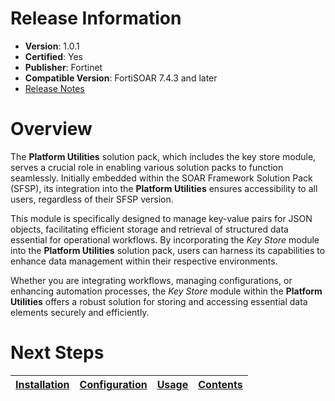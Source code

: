 # Release Information 

- **Version**: 1.0.1
- **Certified**: Yes 
- **Publisher**: Fortinet 
- **Compatible Version**: FortiSOAR 7.4.3 and later 
- [Release Notes](./release_notes.md)
 

 # Overview 

The **Platform Utilities** solution pack, which includes the key store module, serves a crucial role in enabling various solution packs to function seamlessly. Initially embedded within the SOAR Framework Solution Pack (SFSP), its integration into the **Platform Utilities** ensures accessibility to all users, regardless of their SFSP version.

This module is specifically designed to manage key-value pairs for JSON objects, facilitating efficient storage and retrieval of structured data essential for operational workflows. By incorporating the *Key Store* module into the **Platform Utilities** solution pack, users can harness its capabilities to enhance data management within their respective environments.

Whether you are integrating workflows, managing configurations, or enhancing automation processes, the *Key Store* module within the **Platform Utilities** offers a robust solution for storing and accessing essential data elements securely and efficiently.

 # Next Steps
 
| [Installation](./docs/setup.md#installation) | [Configuration](./docs/setup.md#configuration) | [Usage](./docs/usage.md) | [Contents](./docs/contents.md) |
|----------------------------------------------|------------------------------------------------|--------------------------|--------------------------------|